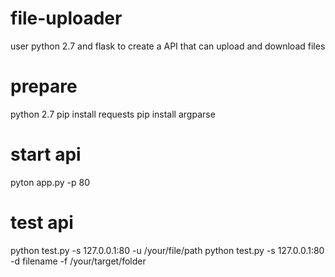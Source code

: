 # file-uploader
user python 2.7 and flask to create a API that can upload and download files

# prepare
python 2.7
pip install requests
pip install argparse

# start api
pyton app.py -p 80

# test api
python test.py -s 127.0.0.1:80 -u /your/file/path
python test.py -s 127.0.0.1:80 -d filename -f /your/target/folder
